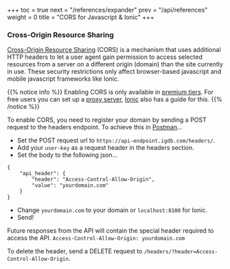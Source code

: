 +++
toc = true
next = "/references/expander"
prev = "/api/references"
weight = 0
title = "CORS for Javascript & Ionic"
+++

### Cross-Origin Resource Sharing

[Cross-Origin Resource Sharing](https://developer.mozilla.org/en-US/docs/Web/HTTP/CORS) (CORS) is a mechanism that uses additional HTTP headers to let a user agent gain permission to access selected resources from a server on a different origin (domain) than the site currently in use. These security restrictions only affect browser-based javascript and mobile javascript frameworks like Ionic.

{{% notice info %}}
Enabling CORS is only available in [premium tiers](https://api.igdb.com/pricing). For free users you can set up a [proxy server](https://stackoverflow.com/questions/25468100/simple-php-proxy-with-persistent-url), [Ionic](https://blog.ionicframework.com/handling-cors-issues-in-ionic/) also has a guide for this.
{{% /notice %}}

To enable CORS, you need to register your domain by sending a POST request to the headers endpoint. To achieve this in [Postman](https://www.getpostman.com/)...

- Set the POST request url to `https://api-endpoint.igdb.com/headers/`.
- Add your `user-key` as a request header in the headers section.
- Set the body to the following json...

```
{
    "api_header": {
        "header": "Access-Control-Allow-Origin",
        "value": "yourdomain.com"
    }
}
```

- Change `yourdomain.com` to your domain or `localhost:8100` for Ionic.
- Send!

Future responses from the API will contain the special header required to access the API. `Access-Control-Allow-Origin: yourdomain.com`

To delete the header, send a DELETE request to `/headers/?header=Access-Control-Allow-Origin`.